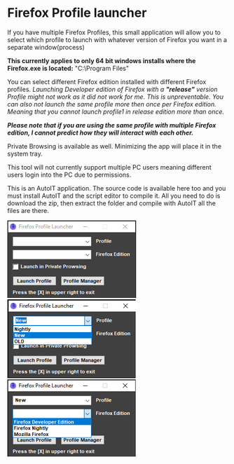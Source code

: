 # Firefox Profile launcher
If you have multiple Firefox Profiles, this small application will allow you to select which profile to launch with whatever version of Firefox you want in a separate window(process)

__This currently applies to only 64 bit windows installs where the Firefox.exe is located:__
"C:\Program Files\"

You can select different Firefox edition installed with different Firefox profiles. _Launching Developer edition of Firefox with a __"release"__ version Profile might not work as it did not work for me._ _This is unpreventable_. 
_You can also not launch the same profile more then once per Firefox edition. Meaning that you cannot launch profile1 in release edition more than once._

___Please note that if you are using the same profile with multiple Firefox edition, I cannot predict how they will interact with each other.___

Private Browsing is available as well.
Minimizing the app will place it in the system tray.

This tool will not currently support multiple PC users meaning different users login into the PC due to permissions.

This is an AutoIT application. The source code is available here too and you must install AutoIT and the script editor to compile it. All you need to do is download the zip, then extract the folder and compile with AutoIT all the files are there.

<img src="https://github.com/Carm01/FirefoxProfileLauncher/blob/master/images/Main.png"><img src="https://github.com/Carm01/FirefoxProfileLauncher/blob/master/images/profiles.png"><img src="https://github.com/Carm01/FirefoxProfileLauncher/blob/master/images/Versions.png">

